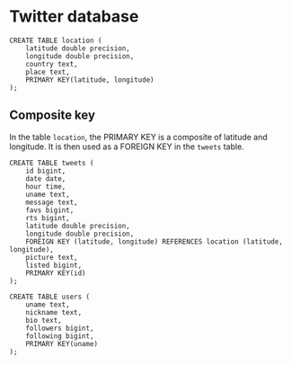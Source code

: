 # Twitter database

```postgresql
CREATE TABLE location (
    latitude double precision,
    longitude double precision,
    country text,
    place text,
    PRIMARY KEY(latitude, longitude)
);
```

## Composite key

In the table `location`, the PRIMARY KEY is a composite of latitude and
longitude. It is then used as a FOREIGN KEY in the `tweets` table.

```postgresql
CREATE TABLE tweets (
    id bigint,
    date date,
    hour time,
    uname text,
    message text,
    favs bigint,
    rts bigint,
    latitude double precision,
    longitude double precision,
    FOREIGN KEY (latitude, longitude) REFERENCES location (latitude, longitude),
    picture text,
    listed bigint,
    PRIMARY KEY(id)
);
```

```postgresql
CREATE TABLE users (
    uname text,
    nickname text,
    bio text,
    followers bigint,
    following bigint,
    PRIMARY KEY(uname)
);
```